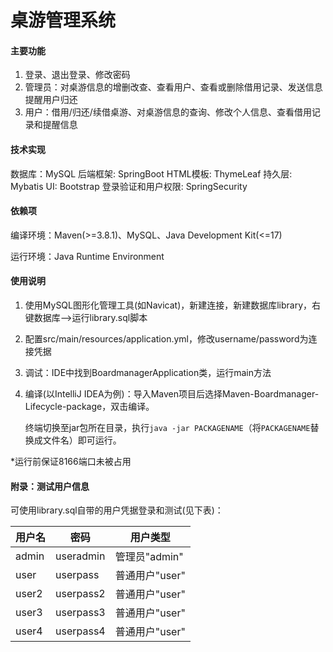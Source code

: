 # 桌游管理系统


#### 主要功能
1.  登录、退出登录、修改密码
2.  管理员：对桌游信息的增删改查、查看用户、查看或删除借用记录、发送信息提醒用户归还
3.  用户：借用/归还/续借桌游、对桌游信息的查询、修改个人信息、查看借用记录和提醒信息


#### 技术实现
数据库：MySQL
后端框架: SpringBoot
HTML模板: ThymeLeaf
持久层: Mybatis
UI: Bootstrap
登录验证和用户权限: SpringSecurity

#### 依赖项

编译环境：Maven(>=3.8.1)、MySQL、Java Development Kit(<=17)

运行环境：Java Runtime Environment

#### 使用说明
1. 使用MySQL图形化管理工具(如Navicat)，新建连接，新建数据库library，右键数据库-->运行library.sql脚本

2. 配置src/main/resources/application.yml，修改username/password为连接凭据

3. 调试：IDE中找到BoardmanagerApplication类，运行main方法

3. 编译(以IntelliJ IDEA为例)：导入Maven项目后选择Maven-Boardmanager-Lifecycle-package，双击编译。

   终端切换至jar包所在目录，执行`java -jar PACKAGENAME`（将`PACKAGENAME`替换成文件名）即可运行。

*运行前保证8166端口未被占用

#### 附录：测试用户信息

可使用library.sql自带的用户凭据登录和测试(见下表)：

| 用户名 | 密码      | 用户类型       |
| ------ | --------- | -------------- |
| admin  | useradmin | 管理员"admin"  |
| user   | userpass  | 普通用户"user" |
| user2  | userpass2 | 普通用户"user" |
| user3  | userpass3 | 普通用户"user" |
| user4  | userpass4 | 普通用户"user" |

